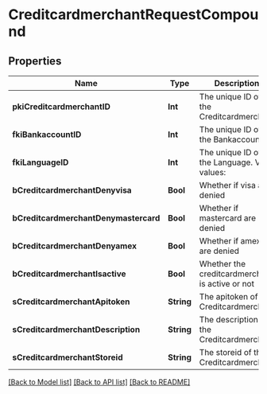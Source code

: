 # CreditcardmerchantRequestCompound

## Properties
Name | Type | Description | Notes
------------ | ------------- | ------------- | -------------
**pkiCreditcardmerchantID** | **Int** | The unique ID of the Creditcardmerchant | [optional] 
**fkiBankaccountID** | **Int** | The unique ID of the Bankaccount | 
**fkiLanguageID** | **Int** | The unique ID of the Language.  Valid values:  |Value|Description| |-|-| |1|French| |2|English| | [optional] 
**bCreditcardmerchantDenyvisa** | **Bool** | Whether if visa are denied | 
**bCreditcardmerchantDenymastercard** | **Bool** | Whether if mastercard are denied | 
**bCreditcardmerchantDenyamex** | **Bool** | Whether if amex are denied | 
**bCreditcardmerchantIsactive** | **Bool** | Whether the creditcardmerchant is active or not | 
**sCreditcardmerchantApitoken** | **String** | The apitoken of the Creditcardmerchant | [optional] 
**sCreditcardmerchantDescription** | **String** | The description of the Creditcardmerchant | 
**sCreditcardmerchantStoreid** | **String** | The storeid of the Creditcardmerchant | 

[[Back to Model list]](../README.md#documentation-for-models) [[Back to API list]](../README.md#documentation-for-api-endpoints) [[Back to README]](../README.md)


